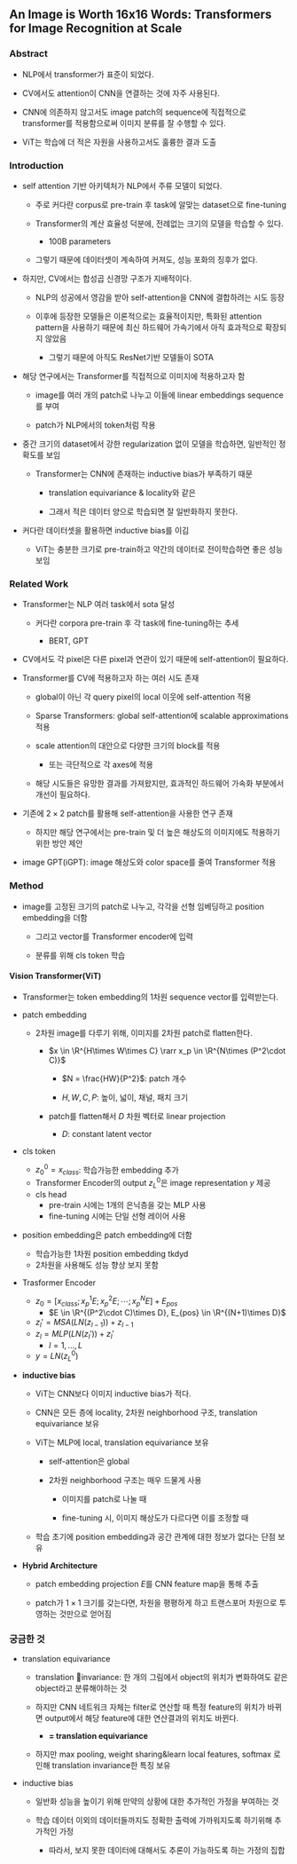 ## An Image is Worth 16x16 Words: Transformers for Image Recognition at Scale

### Abstract

- NLP에서 transformer가 표준이 되었다.

- CV에서도 attention이 CNN을 연결하는 것에 자주 사용된다.

- CNN에 의존하지 않고서도 image patch의 sequence에 직접적으로 transformer를 적용함으로써 이미지 분류를 잘 수행할 수 있다.

- ViT는 학습에 더 적은 자원을 사용하고서도 훌륭한 결과 도출

### Introduction

- self attention 기반 아키텍처가 NLP에서 주류 모델이 되었다.
  
  - 주로 커다란 corpus로 pre-train 후 task에 알맞는 dataset으로 fine-tuning
  
  - Transformer의 계산 효율성 덕분에, 전례없는 크기의 모델을 학습할 수 있다.
    
    - 100B parameters
  
  - 그렇기 때문에 데이터셋이 계속하여 커져도, 성능 포화의 징후가 없다.

- 하지만, CV에서는 합성곱 신경망 구조가 지배적이다.
  
  - NLP의 성공에서 영감을 받아 self-attention을 CNN에 결합하려는 시도 등장
  
  - 이후에 등장한 모델들은 이론적으로는 효율적이지만, 특화된 attention pattern을 사용하기 때문에 최신 하드웨어 가속기에서 아직 효과적으로 확장되지 않았음
    
    - 그렇기 때문에 아직도 ResNet기반 모델들이 SOTA

- 해당 연구에서는 Transformer를 직접적으로 이미지에 적용하고자 함
  
  - image를 여러 개의 patch로 나누고 이들에 linear embeddings sequence를 부여
  
  - patch가 NLP에서의 token처럼 작용

- 중간 크기의 dataset에서 강한 regularization 없이 모델을 학습하면, 일반적인 정확도를 보임
  
  - Transformer는 CNN에 존재하는 inductive bias가 부족하기 때문
    
    - translation equivariance & locality와 같은
    
    - 그래서 적은 데이터 양으로 학습되면 잘 일반화하지 못한다.

- 커다란 데이터셋을 활용하면 inductive bias를 이김
  
  - ViT는 충분한 크기로 pre-train하고 약간의 데이터로 전이학습하면 좋은 성능 보임

### Related Work

- Transformer는 NLP 여러 task에서 sota 달성
  
  - 커다란 corpora pre-train 후 각 task에 fine-tuning하는 추세
    
    - BERT, GPT

- CV에서도 각 pixel은 다른 pixel과 연관이 있기 때문에 self-attention이 필요하다.

- Transformer를 CV에 적용하고자 하는 여러 시도 존재
  
  - global이 아닌 각 query pixel의 local 이웃에 self-attention 적용
  
  - Sparse Transformers: global self-attention에 scalable approximations 적용
  
  - scale attention의 대안으로 다양한 크기의 block를 적용
    
    - 또는 극단적으로 각 axes에 적용
  
  - 해당 시도들은 유망한 결과를 가져왔지만, 효과적인 하드웨어 가속화 부분에서 개선이 필요하다.

- 기존에 $2\times2$ patch를 활용해 self-attention을 사용한 연구 존재
  
  - 하지만 해당 연구에서는 pre-train 및 더 높은 해상도의 이미지에도 적용하기 위한 방안 제안

- image GPT(iGPT): image 해상도와 color space를 줄여 Transformer 적용

### Method

- image를 고정된 크기의 patch로 나누고, 각각을 선형 임베딩하고 position embedding을 더함
  
  - 그리고 vector를 Transformer encoder에 입력
  
  - 분류를 위해 cls token 학습

#### Vision Transformer(ViT)

- Transformer는 token embedding의 1차원 sequence vector를 입력받는다.

- patch embedding
  
  - 2차원 image를 다루기 위해, 이미지를 2차원 patch로 flatten한다.
    
    - $x \in \R^{H\times W\times C} \rarr x_p \in \R^{N\times (P^2\cdot C)}$
      
      - $N = \frac{HW}{P^2}$: patch 개수
      
      - $H,W,C,P$: 높이, 넓이, 채널, 패치 크기
    
    - patch를 flatten해서 $D$ 차원 벡터로 linear projection
      
      - $D$: constant latent vector

- cls token
  
  - $z_0^0 = x_{class}$: 학습가능한 embedding 추가
  - Transformer Encoder의 output $z_L^0$은 image representation $y$ 제공
  - cls head
    - pre-train 시에는 1개의 은닉층을 갖는 MLP 사용
    - fine-tuning 시에는 단일 선형 레이어 사용

- position embedding은 patch embedding에 더함
  
  - 학습가능한 1차원 position embedding tkdyd
  - 2차원을 사용해도 성능 향상 보지 못함

- Trasformer Encoder
  
  - $z_0 = [x_{class}; x_p^1 E; x_p^2E; \cdots ; x_p^NE]+E_{pos}$
    - $E \in \R^{(P^2\cdot C)\times D}, E_{pos} \in \R^{(N+1)\times D}$
  - $z_l'=MSA(LN(z_{l-1}))+z_{l-1}$
  - $z_l = MLP(LN(z_l'))+z_l'$
    - $l = 1, \dots, L$
  - $y = LN(z_L^0)$

- **inductive bias**
  
  - ViT는 CNN보다 이미지 inductive bias가 적다.
  
  - CNN은 모든 층에 locality, 2차원 neighborhood 구조, translation equivariance 보유
  
  - ViT는 MLP에 local, translation equivariance 보유
    
    - self-attention은 global
    
    - 2차원 neighborhood 구조는 매우 드물게 사용
      
      - 이미지를 patch로 나눌 때
      
      - fine-tuning 시, 이미지 해상도가 다르다면 이를 조정할 때
  
  - 학습 초기에 position embedding과 공간 관계에 대한 정보가 없다는 단점 보유

- **Hybrid Architecture**
  
  - patch embedding projection $E$를 CNN feature map을 통해 추출
  
  - patch가 $1\times1$ 크기를 갖는다면, 차원을 평평하게 하고 트랜스포머 차원으로 투영하는 것만으로 얻어짐

### 궁금한 것

- translation equivariance
  
  - translation invariance: 한 개의 그림에서 object의 위치가 변화하여도 같은 object라고 분류해야하는 것
  
  - 하지만 CNN 네트워크 자체는 filter로 연산할 때 특정 feature의 위치가 바뀌면 output에서 해당 feature에 대한 연산결과의 위치도 바뀐다.
    
    - **= translation equivariance**
  
  - 하지만 max pooling, weight sharing&learn local features, softmax 로 인해 translation invariance한 특징 보유

- inductive bias
  
  - 일반화 성능을 높이기 위해 만약의 상황에 대한 추가적인 가정을 부여하는 것
  
  - 학습 데이터 이외의 데이터들까지도 정확한 출력에 가까워지도록 하기위해 추가적인 가정
    
    - 따라서, 보지 못한 데이터에 대해서도 추론이 가능하도록 하는 가정의 집합
